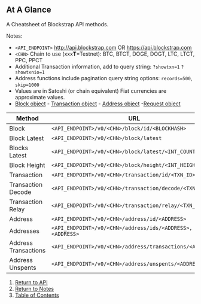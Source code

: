 ## At A Glance

A Cheatsheet of Blockstrap API methods.

Notes:
* `<API_ENDPOINT>` http://api.blockstrap.com OR https://api.blockstrap.com
* `<CHN>` Chain to use (xxx**T**=Testnet): BTC, BTCT, DOGE, DOGT, LTC, LTCT, PPC, PPCT
* Additional Transaction information, add to query string: `?showtxn=1` `?showtxnio=1`
* Address functions include pagination query string options: `records=500`, `skip=1000`
* Values are in Satoshi (or chain equivalent) Fiat currencies are approximate values.
* [Block object](../../blocks/blockobject/) - [Transaction object](../../transactions/transactionobject/) -
[Address object](../../addresses/addressobject/) -[Request object](../requestobject/)


| Method | URL | Notes |
|--------|-----|-------|
|Block|`<API_ENDPOINT>/v0/<CHN>/block/id/<BLOCKHASH>`|None|
|Block Latest|`<API_ENDPOINT>/v0/<CHN>/block/latest`|None|
|Blocks Latest|`<API_ENDPOINT>/v0/<CHN>/block/latest/<INT_COUNT>`|Max 10|
|Block Height|`<API_ENDPOINT>/v0/<CHN>/block/height/<INT_HEIGHT>`|None|
|Transaction|`<API_ENDPOINT>/v0/<CHN>/transaction/id/<TXN_ID>`|None|
|Transaction Decode|`<API_ENDPOINT>/v0/<CHN>/transaction/decode/<TXN_HEX>`|None|
|Transaction Relay|`<API_ENDPOINT>/v0/<CHN>/transaction/relay/<TXN_Relay>`|None|
|Address|`<API_ENDPOINT>/v0/<CHN>/address/id/<ADDRESS>`|None|
|Addresses|`<API_ENDPOINT>/v0/<CHN>/address/ids/<ADDRESS>,<ADDRESS>`|None|
|Address Transactions|`<API_ENDPOINT>/v0/<CHN>/address/transactions/<ADDRESS>`|None|
|Address Unspents|`<API_ENDPOINT>/v0/<CHN>/address/unspents/<ADDRESS>`|None|




1. [Return to API](../../../)
1. [Return to Notes](../)
1. [Table of Contents](../../../../)
